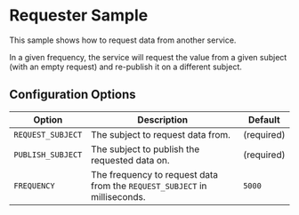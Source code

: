 # Requester Sample

This sample shows how to request data from another service.

In a given frequency, the service will request the value from a given subject (with an empty request) and re-publish it on a different subject.

## Configuration Options

| Option | Description | Default |
| ------ | ----------- | ------- |
| `REQUEST_SUBJECT` | The subject to request data from. | (required) |
| `PUBLISH_SUBJECT` | The subject to publish the requested data on. | (required) |
| `FREQUENCY` | The frequency to request data from the `REQUEST_SUBJECT` in milliseconds. | `5000` |
